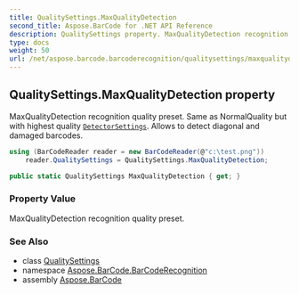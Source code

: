 ```yaml
---
title: QualitySettings.MaxQualityDetection
second_title: Aspose.BarCode for .NET API Reference
description: QualitySettings property. MaxQualityDetection recognition quality preset. Same as NormalQuality but with highest quality DetectorSettings. Allows to detect diagonal and damaged barcodes
type: docs
weight: 50
url: /net/aspose.barcode.barcoderecognition/qualitysettings/maxqualitydetection/
---
```

## QualitySettings.MaxQualityDetection property

MaxQualityDetection recognition quality preset. Same as NormalQuality but with highest quality [`DetectorSettings`](../detectorsettings/). Allows to detect diagonal and damaged barcodes.

```csharp
using (BarCodeReader reader = new BarCodeReader(@"c:\test.png"))
    reader.QualitySettings = QualitySettings.MaxQualityDetection;
```

```csharp
public static QualitySettings MaxQualityDetection { get; }
```

### Property Value

MaxQualityDetection recognition quality preset.

### See Also

* class [QualitySettings](../)
* namespace [Aspose.BarCode.BarCodeRecognition](../../qualitysettings/)
* assembly [Aspose.BarCode](../../../)


